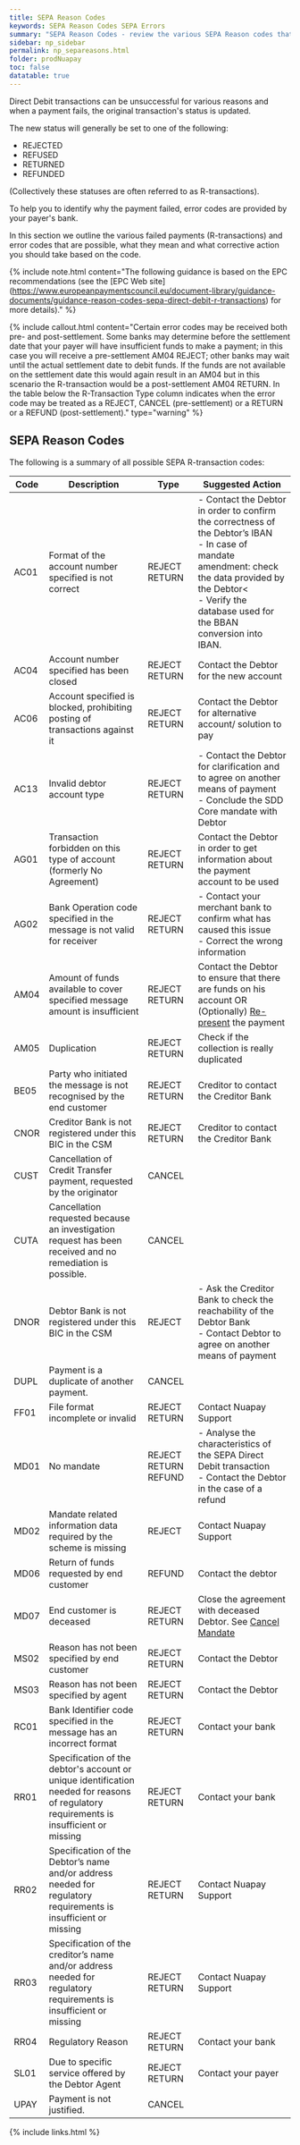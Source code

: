 ```yaml
---
title: SEPA Reason Codes
keywords: SEPA Reason Codes SEPA Errors
summary: "SEPA Reason Codes - review the various SEPA Reason codes that are possible and how to best deal with them"
sidebar: np_sidebar
permalink: np_separeasons.html
folder: prodNuapay
toc: false
datatable: true
---
```


Direct Debit transactions can be unsuccessful for various reasons and when a payment fails, the original transaction's status is updated. 

The new status will generally be set to one of the following: 

* REJECTED
* REFUSED
* RETURNED
* REFUNDED 

(Collectively these statuses are often referred to as R-transactions). 

To help you to identify why the payment failed, error codes are provided by your payer's bank.

In this section we outline the various failed payments (R-transactions) and error codes that are possible, what they mean and what corrective action you should take based on the code.

{% include note.html content="The following guidance is based on the EPC recommendations (see the [EPC Web site] (https://www.europeanpaymentscouncil.eu/document-library/guidance-documents/guidance-reason-codes-sepa-direct-debit-r-transactions) for more details)." %}


{% include callout.html content="Certain error codes may be received both pre- and post-settlement.
Some banks may determine before the settlement date that your payer will have insufficient funds to make a payment; in this case you will receive a pre-settlement AM04 REJECT; other banks may wait until the actual settlement date to debit funds. If the funds are not available on the settlement date this would again result in an AM04 but in this scenario the R-transaction would be a post-settlement AM04 RETURN. In the table below the R-Transaction Type column indicates when the error code may be treated as a REJECT, CANCEL (pre-settlement) or a RETURN or a REFUND (post-settlement)." type="warning" %} 


## SEPA Reason Codes

The following is a summary of all possible SEPA R-transaction codes:


<div class="datatable-begin"></div>

 Code      | Description                                                                  |  Type              | Suggested Action
---------- | ---------------------------------------------------------------------------- | ------------------ | ----------------
AC01       | Format of the account number specified is not correct                        | REJECT  RETURN     | - Contact the Debtor in order to confirm the correctness of the Debtor’s IBAN<br/>- In case of mandate amendment: check the data provided by the Debtor<<br/>- Verify the database used for the BBAN conversion into IBAN.
AC04       | Account number specified has been closed                                     | REJECT   RETURN    | Contact the Debtor for the new account
AC06       | Account specified is blocked, prohibiting posting of transactions against it | REJECT   RETURN    | Contact the Debtor for alternative account/ solution to pay
AC13       | Invalid debtor account type                                                  | REJECT   RETURN    | - Contact the Debtor for clarification and to agree on another means of payment <br/>- Conclude the SDD Core mandate with Debtor
AG01       | Transaction forbidden on this type of account (formerly No Agreement)        | REJECT   RETURN    | Contact the Debtor in order to get information about the payment account to be used
AG02       | Bank Operation code specified in the message is not valid for receiver       | REJECT   RETURN    | - Contact your merchant bank to confirm what has caused this issue <br/> - Correct the wrong information
AM04       | Amount of funds available to cover specified message amount is insufficient  | REJECT   RETURN    | Contact the Debtor to ensure that there are funds on his account OR (Optionally) <a href= "np_representfaileddds.html">Re-present</a> the payment
AM05       | Duplication                                                                  | REJECT   RETURN    | Check if the collection is really duplicated
BE05       | Party who initiated the message is not recognised by the end customer        | REJECT   RETURN    | Creditor to contact the Creditor Bank
CNOR       | Creditor Bank is not registered under this BIC in the CSM                    | REJECT   RETURN    | Creditor to contact the Creditor Bank
CUST       | Cancellation of Credit Transfer payment, requested by the originator         | CANCEL             | 
CUTA       | Cancellation requested because an investigation request has been received and no remediation is possible. | CANCEL    | 
DNOR       | Debtor Bank is not registered under this BIC in the CSM                      | REJECT             | - Ask the Creditor Bank to check the reachability of the Debtor Bank <br/> - Contact Debtor to agree on another means of payment
DUPL       | Payment is a duplicate of another payment.                                   | CANCEL             | 
FF01       | 	File format incomplete or invalid                                         | REJECT   RETURN    | Contact Nuapay Support
MD01       | No mandate                                                                   | REJECT   RETURN  REFUND  | - Analyse the characteristics of the SEPA Direct Debit transaction <br/> - Contact the Debtor in the case of a refund
MD02       | Mandate related information data required by the scheme is missing           | REJECT             | Contact Nuapay Support
MD06       | Return of funds requested by end customer                                    | REFUND             | Contact the debtor
MD07       | End customer is deceased                                                     | REJECT   RETURN    | Close the agreement with deceased Debtor. See <a href = "np_cancelmandate.html">Cancel Mandate</a>
MS02       | Reason has not been specified by end customer                                | REJECT   RETURN    | Contact the Debtor
MS03       | Reason has not been specified by agent                                       | REJECT   RETURN    | Contact the Debtor 
RC01       | Bank Identifier code specified in the message has an incorrect format        | REJECT   RETURN    | Contact your bank
RR01       | Specification of the debtor's account or unique identification needed for reasons of regulatory requirements is insufficient or missing                                   | REJECT   RETURN    | Contact your bank
RR02       | Specification of the Debtor’s name and/or address needed for regulatory requirements is insufficient or missing | REJECT   RETURN    | Contact Nuapay Support
RR03       | Specification of the creditor’s name and/or address needed for regulatory requirements is insufficient or missing                                     | REJECT   RETURN     | Contact Nuapay Support
RR04       | Regulatory Reason                                                            | REJECT   RETURN    | Contact your bank
SL01       | Due to specific service offered by the Debtor Agent                          | REJECT   RETURN    | Contact your payer
UPAY       | Payment is not justified.                                                    | CANCEL             | 

<div class="datatable-end"></div>


{% include links.html %}
